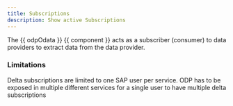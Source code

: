 ```yaml
---
title: Subscriptions
description: Show active Subscriptions
---
```


The {{ odpOdata }} {{ component }} acts as a subscriber (consumer) to data providers to extract data from the data provider. 

### Limitations

Delta subscriptions are limited to one SAP user per service. 
ODP has to be exposed in multiple different services for a single user to have multiple delta subscriptions
